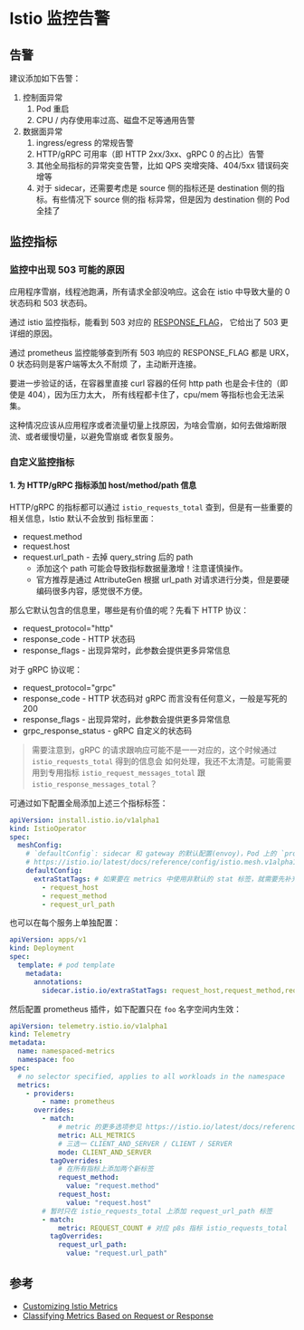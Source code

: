# Istio 监控告警

## 告警

建议添加如下告警：

1. 控制面异常
   1. Pod 重启
   2. CPU / 内存使用率过高、磁盘不足等通用告警
2. 数据面异常
   1. ingress/egress 的常规告警
   2. HTTP/gRPC 可用率（即 HTTP 2xx/3xx、gRPC 0 的占比）告警
   3. 其他全局指标的异常突变告警，比如 QPS 突增突降、404/5xx 错误码突增等
   4. 对于 sidecar，还需要考虑是 source 侧的指标还是 destination 侧的指标。有些情况下 source 侧的指
      标异常，但是因为 destination 侧的 Pod 全挂了

## 监控指标

### 监控中出现 503 可能的原因

应用程序雪崩，线程池跑满，所有请求全部没响应。这会在 istio 中导致大量的 0 状态码和 503 状态码。

通过 istio 监控指标，能看到 503 对应的
[RESPONSE_FLAG](https://www.envoyproxy.io/docs/envoy/v1.21.1/configuration/observability/access_log/usage#config-access-log-format-response-flags)，
它给出了 503 更详细的原因。

通过 prometheus 监控能够查到所有 503 响应的 RESPONSE_FLAG 都是 URX，0 状态码则是客户端等太久不耐烦
了，主动断开连接。

要进一步验证的话，在容器里直接 curl 容器的任何 http path 也是会卡住的（即使是 404），因为压力太大，
所有线程都卡住了，cpu/mem 等指标也会无法采集。

这种情况应该从应用程序或者流量切量上找原因，为啥会雪崩，如何去做熔断限流、或者缓慢切量，以避免雪崩或
者恢复服务。

### 自定义监控指标

#### 1. 为 HTTP/gRPC 指标添加 host/method/path 信息

HTTP/gRPC 的指标都可以通过 `istio_requests_total` 查到，但是有一些重要的相关信息，Istio 默认不会放到
指标里面：

- request.method
- request.host
- request.url_path - 去掉 query_string 后的 path
  - 添加这个 path 可能会导致指标数据量激增！注意谨慎操作。
  - 官方推荐是通过 AttributeGen 根据 url_path 对请求进行分类，但是要硬编码很多内容，感觉很不方便。

那么它默认包含的信息里，哪些是有价值的呢？先看下 HTTP 协议：

- request_protocol="http"
- response_code - HTTP 状态码
- response_flags - 出现异常时，此参数会提供更多异常信息

对于 gRPC 协议呢：

- request_protocol="grpc"
- response_code - HTTP 状态码对 gRPC 而言没有任何意义，一般是写死的 200
- response_flags - 出现异常时，此参数会提供更多异常信息
- grpc_response_status - gRPC 自定义的状态码

> 需要注意到，gRPC 的请求跟响应可能不是一一对应的，这个时候通过 `istio_requests_total` 得到的信息会
> 如何处理，我还不太清楚。可能需要用到专用指标 `istio_request_messages_total` 跟
> `istio_response_messages_total`？

可通过如下配置全局添加上述三个指标标签：

```yaml
apiVersion: install.istio.io/v1alpha1
kind: IstioOperator
spec:
  meshConfig:
    # `defaultConfig`: sidecar 和 gateway 的默认配置(envoy)，Pod 上的 `proxy.istio.io/config` 注解可以覆盖此默认值
    # https://istio.io/latest/docs/reference/config/istio.mesh.v1alpha1/#ProxyConfig
    defaultConfig:
      extraStatTags: # 如果要在 metrics 中使用非默认的 stat 标签，就需要先补充到这
        - request_host
        - request_method
        - request_url_path
```

也可以在每个服务上单独配置：

```yaml
apiVersion: apps/v1
kind: Deployment
spec:
  template: # pod template
    metadata:
      annotations:
        sidecar.istio.io/extraStatTags: request_host,request_method,request_url_path
```

然后配置 prometheus 插件，如下配置只在 `foo` 名字空间内生效：

```yaml
apiVersion: telemetry.istio.io/v1alpha1
kind: Telemetry
metadata:
  name: namespaced-metrics
  namespace: foo
spec:
  # no selector specified, applies to all workloads in the namespace
  metrics:
    - providers:
        - name: prometheus
      overrides:
        - match:
            # metric 的更多选项参见 https://istio.io/latest/docs/reference/config/telemetry/#MetricSelector-IstioMetric
            metric: ALL_METRICS
            # 三选一 CLIENT_AND_SERVER / CLIENT / SERVER
            mode: CLIENT_AND_SERVER
          tagOverrides:
            # 在所有指标上添加两个新标签
            request_method:
              value: "request.method"
            request_host:
              value: "request.host"
        # 暂时只在 istio_requests_total 上添加 request_url_path 标签
        - match:
            metric: REQUEST_COUNT # 对应 p8s 指标 istio_requests_total
          tagOverrides:
            request_url_path:
              value: "request.url_path"
```

## 参考

- [Customizing Istio Metrics](https://istio.io/latest/docs/tasks/observability/metrics/customize-metrics/)
- [Classifying Metrics Based on Request or Response](https://istio.io/latest/docs/tasks/observability/metrics/classify-metrics/)
